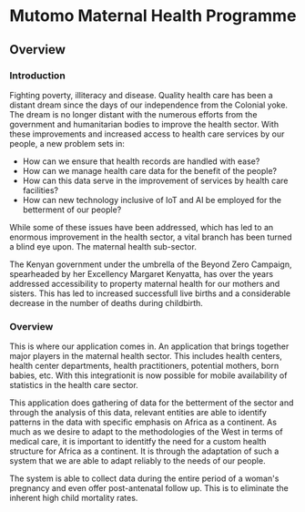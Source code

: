 # Mutomo Maternal Health Programme

## Overview

### Introduction

Fighting poverty, illiteracy and disease. Quality health care has been a distant dream since the days of our independence from the Colonial yoke. The dream is no longer distant with the numerous efforts from the government and humanitarian bodies to improve the health sector. With these improvements and increased access to health care services by our people, a new problem sets in: 

- How can we ensure that health records are handled with ease? 
- How can we manage health care data for the benefit of the people? 
- How can this data serve in the improvement of services by health care facilities? 
- How can new technology inclusive of IoT and AI be employed for the betterment of our people?

While some of these issues have been addressed, which has led to an enormous improvement in the health sector, a vital branch has been turned a blind eye upon. The maternal health sub-sector.

The Kenyan government under the umbrella of the Beyond Zero Campaign, spearheaded by her Excellency Margaret Kenyatta, has over the years addressed accessibility to property maternal health for our mothers and sisters. This has led to increased successfull live births and a considerable decrease in the number of deaths during childbirth.

### Overview
This is where our application comes in. An application that brings together major players in the maternal health sector. 
This includes health centers, health center departments, health practitioners, potential mothers, born babies, etc. With this integrationit is now possible for mobile availability of statistics in the health care sector.

This application does gathering of data for the betterment of the sector and through the analysis of this data, relevant entities are able to identify patterns in the data with specific emphasis on Africa as a continent. As much as we desire to adapt to the methodologies of the West in terms of medical care, it is important to identitfy the need for a custom health structure for Africa as a continent. It is through the adaptation of such a system that we are able to adapt reliably to the needs of our people.

The system is able to collect data during the entire period of a woman's pregnancy and even offer post-antenatal follow up. This is to eliminate the inherent high child mortality rates.

### 

